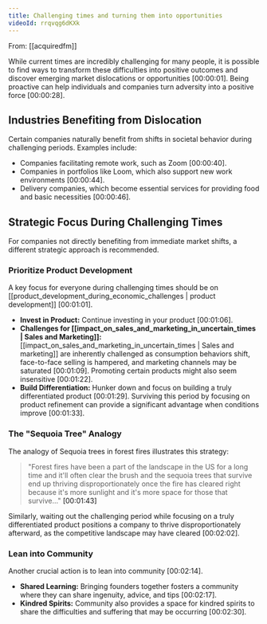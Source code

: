 ```yaml
---
title: Challenging times and turning them into opportunities
videoId: rrqvqg6dKXk
---
```


From: [[acquiredfm]] <br/> 

While current times are incredibly challenging for many people, it is possible to find ways to transform these difficulties into positive outcomes and discover emerging market dislocations or opportunities <a class="yt-timestamp" data-t="00:00:01">[00:00:01]</a>. Being proactive can help individuals and companies turn adversity into a positive force <a class="yt-timestamp" data-t="00:00:28">[00:00:28]</a>.

## Industries Benefiting from Dislocation

Certain companies naturally benefit from shifts in societal behavior during challenging periods. Examples include:
*   Companies facilitating remote work, such as Zoom <a class="yt-timestamp" data-t="00:00:40">[00:00:40]</a>.
*   Companies in portfolios like Loom, which also support new work environments <a class="yt-timestamp" data-t="00:00:44">[00:00:44]</a>.
*   Delivery companies, which become essential services for providing food and basic necessities <a class="yt-timestamp" data-t="00:00:46">[00:00:46]</a>.

## Strategic Focus During Challenging Times

For companies not directly benefiting from immediate market shifts, a different strategic approach is recommended.

### Prioritize Product Development

A key focus for everyone during challenging times should be on [[product_development_during_economic_challenges | product development]] <a class="yt-timestamp" data-t="00:01:01">[00:01:01]</a>.
*   **Invest in Product:** Continue investing in your product <a class="yt-timestamp" data-t="00:01:06">[00:01:06]</a>.
*   **Challenges for [[impact_on_sales_and_marketing_in_uncertain_times | Sales and Marketing]]:** [[impact_on_sales_and_marketing_in_uncertain_times | Sales and marketing]] are inherently challenged as consumption behaviors shift, face-to-face selling is hampered, and marketing channels may be saturated <a class="yt-timestamp" data-t="00:01:09">[00:01:09]</a>. Promoting certain products might also seem insensitive <a class="yt-timestamp" data-t="00:01:22">[00:01:22]</a>.
*   **Build Differentiation:** Hunker down and focus on building a truly differentiated product <a class="yt-timestamp" data-t="00:01:29">[00:01:29]</a>. Surviving this period by focusing on product refinement can provide a significant advantage when conditions improve <a class="yt-timestamp" data-t="00:01:33">[00:01:33]</a>.

### The "Sequoia Tree" Analogy

The analogy of Sequoia trees in forest fires illustrates this strategy:
> "Forest fires have been a part of the landscape in the US for a long time and it'll often clear the brush and the sequoia trees that survive end up thriving disproportionately once the fire has cleared right because it's more sunlight and it's more space for those that survive..." <a class="yt-timestamp" data-t="00:01:43">[00:01:43]</a>

Similarly, waiting out the challenging period while focusing on a truly differentiated product positions a company to thrive disproportionately afterward, as the competitive landscape may have cleared <a class="yt-timestamp" data-t="00:02:02">[00:02:02]</a>.

### Lean into Community

Another crucial action is to lean into community <a class="yt-timestamp" data-t="00:02:14">[00:02:14]</a>.
*   **Shared Learning:** Bringing founders together fosters a community where they can share ingenuity, advice, and tips <a class="yt-timestamp" data-t="00:02:17">[00:02:17]</a>.
*   **Kindred Spirits:** Community also provides a space for kindred spirits to share the difficulties and suffering that may be occurring <a class="yt-timestamp" data-t="00:02:30">[00:02:30]</a>.